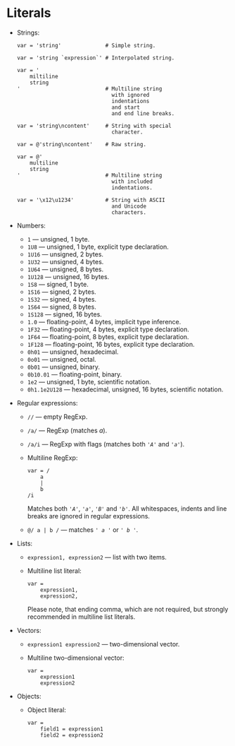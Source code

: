 # Literals

 *  Strings:
    
    ````kawaii
    var = 'string'              # Simple string.
    
    var = 'string `expression`' # Interpolated string.
    
    var = '
        miltiline
        string
    '                           # Multiline string
                                  with ignored
                                  indentations
                                  and start
                                  and end line breaks.
    
    var = 'string\ncontent'     # String with special
                                  character.
    
    var = @'string\ncontent'    # Raw string.
    
    var = @'
        multiline
        string
    '                           # Multiline string
                                  with included
                                  indentations.
    
    var = '\x12\u1234'          # String with ASCII
                                  and Unicode
                                  characters.
    ````
 *  Numbers:
     *  `1` — unsigned, 1 byte.
     *  `1U8` — unsigned, 1 byte,
        explicit type declaration.
     *  `1U16` — unsigned, 2 bytes.
     *  `1U32` — unsigned, 4 bytes.
     *  `1U64` — unsigned, 8 bytes.
     *  `1U128` — unsigned, 16 bytes.
     *  `1S8` — signed, 1 byte.
     *  `1S16` — signed, 2 bytes.
     *  `1S32` — signed, 4 bytes.
     *  `1S64` — signed, 8 bytes.
     *  `1S128` — signed, 16 bytes.
     *  `1.0` — floating-point, 4 bytes,
        implicit type inference.
     *  `1F32` — floating-point, 4 bytes,
        explicit type declaration.
     *  `1F64` — floating-point, 8 bytes,
        explicit type declaration.
     *  `1F128` — floating-point, 16 bytes,
        explicit type declaration.
     *  `0h01` — unsigned, hexadecimal.
     *  `0o01` — unsigned, octal.
     *  `0b01` — unsigned, binary.
     *  `0b10.01` — floating-point, binary.
     *  `1e2` — unsigned, 1 byte, scientific notation.
     *  `0h1.1e2U128` — hexadecimal, unsigned, 16 bytes,
        scientific notation.
 *  Regular expressions:
     *  `//` — empty RegExp.
     *  `/a/` — RegExp (matches *a*).
     *  `/a/i` — RegExp with flags
        (matches both *`'A'`* and *`'a'`*).
     *  Multiline RegExp:
        
        ````
        var = /
            a
            |
            b
        /i
        ````
        Matches both *`'A'`*, *`'a'`*, *`'B'`* and *`'b'`*.
        All whitespaces, indents and line breaks
        are ignored in regular expressions.
     *  `@/ a | b /` — matches *`' a '`* or *`' b '`*.
 *  Lists:
     *  `expression1, expression2` — list with two items.
     *  Multiline list literal:
        
        ````kawaii
        var =
            expression1,
            expression2,
        ````
        Please note, that ending comma,
        which are not required, but strongly recommended
        in multiline list literals.
 *  Vectors:
     *  `expression1 expression2` — two-dimensional vector.
     *  Multiline two-dimensional vector:
        
        ````kawaii
        var =
            expression1
            expression2
        ````
 *  Objects:
     *  Object literal:
        
        ````kawaii
        var =
            field1 = expression1
            field2 = expression2
        ````
